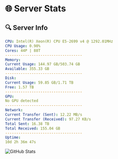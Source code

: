 # 🌐 Server Stats
## 🔍 Server Info
```yaml
CPU: Intel(R) Xeon(R) CPU E5-2699 v4 @ 1292.01MHz
CPU Usage: 0.90%
Cores: 44P | 88T
-----------------------------------
Memory:
Current Usage: 144.97 GB/503.74 GB
Available: 355.33 GB
-----------------------------------
Disk:
Current Usage: 59.85 GB/1.71 TB
Free: 1.57 TB
-----------------------------------
GPU:
No GPU detected
-----------------------------------
Network:
Current Transfer (Sent): 12.22 MB/s
Current Transfer (Received): 97.27 KB/s
Total Sent: 16.38 TB
Total Received: 155.04 GB
-----------------------------------
Uptime:
10d 2h 36m 47s
```
![GitHub Stats](https://img.shields.io/badge/Updated-2025-03-17_23:59:36-blue)